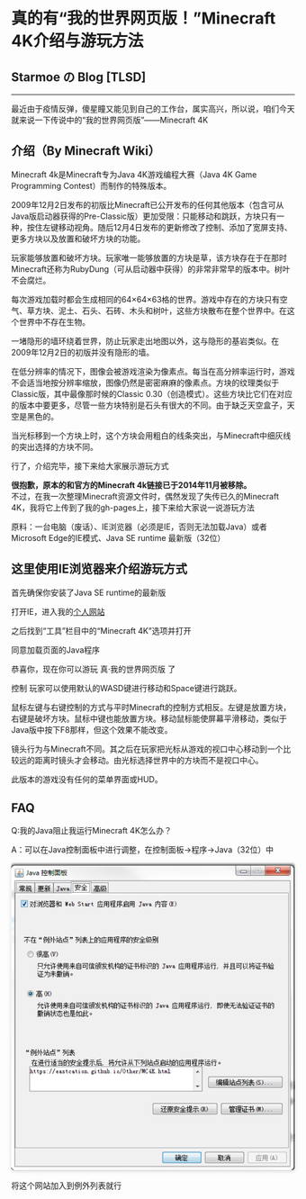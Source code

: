 
# 真的有“我的世界网页版！”Minecraft 4K介绍与游玩方法
## Starmoe の Blog [TLSD]
---

最近由于疫情反弹，傻星瞳又能见到自己的工作台，属实高兴，所以说，咱们今天就来说一下传说中的“我的世界网页版”——Minecraft 4K

## 介绍（By Minecraft Wiki）



Minecraft 4k是Minecraft专为Java 4K游戏编程大赛（Java 4K Game Programming Contest）而制作的特殊版本。

2009年12月2日发布的初版比Minecraft已公开发布的任何其他版本（包含可从Java版启动器获得的Pre-Classic版）更加受限：只能移动和跳跃，方块只有一种，按住左键移动视角。随后12月4日发布的更新修改了控制、添加了宽屏支持、更多方块以及放置和破坏方块的功能。

玩家能够放置和破坏方块。玩家唯一能够放置的方块是草，该方块存在于在那时Minecraft还称为RubyDung（可从启动器中获得）的非常非常早的版本中。树叶不会腐烂。

每次游戏加载时都会生成相同的64×64×63格的世界。游戏中存在的方块只有空气、草方块、泥土、石头、石砖、木头和树叶，这些方块散布在整个世界中。在这个世界中不存在生物。

一堵隐形的墙环绕着世界，防止玩家走出地图以外，这与隐形的基岩类似。在2009年12月2日的初版并没有隐形的墙。

在低分辨率的情况下，图像会被游戏渲染为像素点。每当在高分辨率运行时，游戏不会适当地按分辨率缩放，图像仍然是密密麻麻的像素点。方块的纹理类似于Classic版，其中最像那时候的Classic 0.30（创造模式）。这些方块比它们在对应的版本中要更多，尽管一些方块特别是石头有很大的不同。由于缺乏天空盒子，天空是黑色的。

当光标移到一个方块上时，这个方块会用粗白的线条突出，与Minecraft中细灰线的突出选择的方块不同。


行了，介绍完毕，接下来给大家展示游玩方式

**很抱歉，原本的和官方的Minecraft 4k链接已于2014年11月被移除。**  
不过，在我一次整理Minecraft资源文件时，偶然发现了失传已久的Minecraft 4K，我将它上传到了我的gh-pages上，接下来给大家说一说游玩方法

原料：一台电脑（废话）、IE浏览器（必须是IE，否则无法加载Java）或者Microsoft Edge的IE模式、Java SE runtime 最新版（32位）

## 这里使用IE浏览器来介绍游玩方式

首先确保你安装了Java SE runtime的最新版

打开IE，进入我的[个人网站](https://eastcation.github.io/)

之后找到“工具”栏目中的“Minecraft 4K”选项并打开

同意加载页面的Java程序

恭喜你，现在你可以游玩 真·我的世界网页版 了

控制
玩家可以使用默认的WASD键进行移动和Space键进行跳跃。

鼠标左键与右键控制的方式与平时Minecraft的控制方式相反。左键是放置方块，右键是破坏方块。鼠标中键也能放置方块。移动鼠标能使屏幕平滑移动，类似于Java版中按下F8那样，但这个效果不能改变。

镜头行为与Minecraft不同。其之后在玩家把光标从游戏的视口中心移动到一个比较远的距离时镜头才会移动。由光标选择世界中的方块而不是视口中心。

此版本的游戏没有任何的菜单界面或HUD。

## FAQ
Q:我的Java阻止我运行Minecraft 4K怎么办？

A：可以在Java控制面板中进行调整，在控制面板->程序->Java（32位）中

<center>
    <img style="border-radius: 0.3125em;
    box-shadow: 0 2px 4px 0 rgba(34,36,38,.12),0 2px 10px 0 rgba(34,36,38,.08);"
    src="/images/2022-12-30/02.png">
    <br>
</center>

将这个网站加入到例外列表就行
